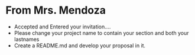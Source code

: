 # From Mrs. Mendoza
- Accepted and Entered your invitation....
- Please change your project name to contain your section and both your lastnames
- Create a README.md and develop your proposal in it.
